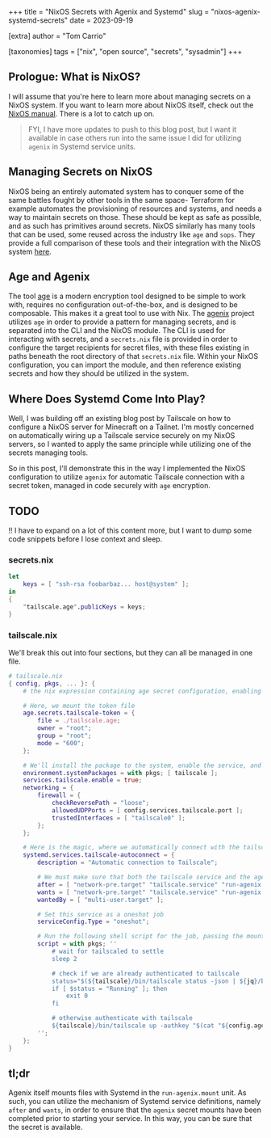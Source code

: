 +++
title = "NixOS Secrets with Agenix and Systemd"
slug = "nixos-agenix-systemd-secrets"
date = 2023-09-19

[extra]
author = "Tom Carrio"

[taxonomies]
tags = ["nix", "open source", "secrets", "sysadmin"]
+++

## Prologue: What is NixOS?

I will assume that you're here to learn more about managing secrets on a NixOS system. If you want to learn more about NixOS itself, check out the [NixOS manual]. There is a lot to catch up on.

> FYI, I have more updates to push to this blog post, but I want it available in case others run into the same issue I did for utilizing `agenix` in Systemd service units.

## Managing Secrets on NixOS

NixOS being an entirely automated system has to conquer some of the same battles fought by other tools in the same space- Terraform for example automates the provisioning of resources and systems, and needs a way to maintain secrets on those. These should be kept as safe as possible, and as such has primitives around secrets. NixOS similarly has many tools that can be used, some reused across the industry like `age` and `sops`. They provide a full comparison of these tools and their integration with the NixOS system [here][NixOS Secrets Wiki].

## Age and Agenix

The tool [age] is a modern encryption tool designed to be simple to work with, requires no configuration out-of-the-box, and is designed to be composable. This makes it a great tool to use with Nix. The [agenix] project utilizes `age` in order to provide a pattern for managing secrets, and is separated into the CLI and the NixOS module. The CLI is used for interacting with secrets, and a `secrets.nix` file is provided in order to configure the target recipients for secret files, with these files existing in paths beneath the root directory of that `secrets.nix` file. Within your NixOS configuration, you can import the module, and then reference existing secrets and how they should be utilized in the system.

## Where Does Systemd Come Into Play?

Well, I was building off an existing blog post by Tailscale on how to configure a NixOS server for Minecraft on a Tailnet. I'm mostly concerned on automatically wiring up a Tailscale service securely on my NixOS servers, so I wanted to apply the same principle while utilizing one of the secrets managing tools.

So in this post, I'll demonstrate this in the way I implemented the NixOS configuration to utilize `agenix` for automatic Tailscale connection with a secret token, managed in code securely with `age` encryption.

## TODO

!! I have to expand on a lot of this content more, but I want to dump some code snippets before I lose context and sleep.

### secrets.nix

```nix
let
    keys = [ "ssh-rsa foobarbaz... host@system" ];
in
{
    "tailscale.age".publicKeys = keys;
}
```

### tailscale.nix

We'll break this out into four sections, but they can all be managed in one file.

```nix
# tailscale.nix
{ config, pkgs, ... }: {
    # the nix expression containing age secret configuration, enabling tailscale packages and service, networking rules, and the systemd autoconnect unit file

    # Here, we mount the token file
    age.secrets.tailscale-token = {
        file = ./tailscale.age;
        owner = "root";
        group = "root";
        mode = "600";
    };

    # We'll install the package to the system, enable the service, and set up some networking rules
    environment.systemPackages = with pkgs; [ tailscale ];
    services.tailscale.enable = true;
    networking = {
        firewall = {
            checkReversePath = "loose";
            allowedUDPPorts = [ config.services.tailscale.port ];
            trustedInterfaces = [ "tailscale0" ];
        };
    };

    # Here is the magic, where we automatically connect with the tailscale CLI by passing our secret token, and ensure that agenix mounting was completed
    systemd.services.tailscale-autoconnect = {
        description = "Automatic connection to Tailscale";

        # We must make sure that both the tailscale service and the agenix file mounting are running / complete before trying to connect to tailscale
        after = [ "network-pre.target" "tailscale.service" "run-agenix.d.mount" ];
        wants = [ "network-pre.target" "tailscale.service" "run-agenix.d.mount" ];
        wantedBy = [ "multi-user.target" ];

        # Set this service as a oneshot job
        serviceConfig.Type = "oneshot";

        # Run the following shell script for the job, passing the mounted secret for the tailscale connection
        script = with pkgs; ''
            # wait for tailscaled to settle
            sleep 2

            # check if we are already authenticated to tailscale
            status="$(${tailscale}/bin/tailscale status -json | ${jq}/bin/jq -r .BackendState)"
            if [ $status = "Running" ]; then
                exit 0
            fi

            # otherwise authenticate with tailscale
            ${tailscale}/bin/tailscale up -authkey "$(cat "${config.age.secrets.tailscale-token.path}")"
        '';
    };
}
```

## tl;dr

Agenix itself mounts files with Systemd in the `run-agenix.mount` unit. As such, you can utilize the mechanism of Systemd service definitions, namely `after` and `wants`, in order to ensure that the `agenix` secret mounts have been completed prior to starting your service. In this way, you can be sure that the secret is available.

<!-- References -->

[NixOS Manual]: https://nixos.org/manual/
[NixOS Secrets Wiki]: https://nixos.wiki/wiki/Comparison_of_secret_managing_schemes
[age]: https://age-encryption.org/
[agenix]: https://github.com/ryantm/agenix

